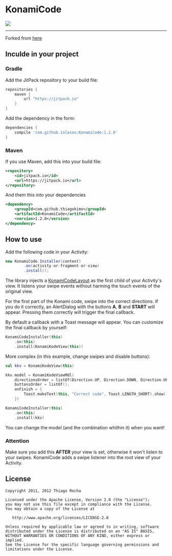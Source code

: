 # KonamiCode

[![](https://jitpack.io/v/inlacou/KonamiCode.svg)](https://jitpack.io/#inlacou/KonamiCode)

---
Forked from [here](https://github.com/thiagokimo/KonamiCode?utm_source=android-arsenal.com&utm_medium=referral&utm_campaign=2202)

## Inculde in your project
### Gradle

Add the JitPack repository to your build file:

``` groovy
repositories {
    maven {
	    url "https://jitpack.io"
	}
}
```

Add the dependency in the form:

```groovy
dependencies {
    compile 'com.github.inlacou:KonamiCode:1.2.0'
}
```

### Maven

If you use Maven, add this into your build file:

``` xml
<repository>
    <id>jitpack.io</id>
	<url>https://jitpack.io</url>
</repository>
```

And them this into your dependencies
``` xml
<dependency>
    <groupId>com.github.thiagokimo</groupId>
    <artifactId>KonamiCode</artifactId>
	<version>1.2.0</version>
</dependency>
```
## How to use

Add the following code in your Activity:

``` java
new KonamiCode.Installer(context)
        .on(activity-or-fragment-or-view)
        .install();
```

The library injects a [KonamiCodeLayout](https://github.com/thiagokimo/KonamiCode/blob/master/library/src/main/java/io/kimo/konamicode/KonamiCodeLayout.java) as the first child of your Activity's view. It listens your swipe events without harming
 the touch events of the original view.

For the first part of the Konami code, swipe into the correct directions. If you do it correctly,
an AlertDialog with the buttons **A**, **B** and **START** will appear. Pressing them correctly will
trigger the final callback.

By default a callback with a Toast message will appear. You can customize the final callback by yourself:

``` kt
KonamiCodeInstaller(this)
	.on(this)
	.install(KonamiKodeView(this))
```

More complex (in this example, change swipes and disable buttons):

``` kt
val kkv = KonamiKodeView(this)

kkv.model = KonamiKodeViewMdl(
	directionsOrder = listOf(Direction.UP, Direction.DOWN, Direction.UP, Direction.DOWN),
	buttonsOrder = listOf(),
	onFinish = {
		Toast.makeText(this, "Correct code", Toast.LENGTH_SHORT).show()
	})

KonamiCodeInstaller(this)
	.on(this)
	.install(kkv)
```

You can change the model (and the combination whithin it) when you want!

### Attention
Make sure you add this **AFTER** your view is set, otherwise it won't listen to your swipes. KonamiCode adds a swipe listener into the root view of your Activity.

## License

    Copyright 2011, 2012 Thiago Rocha

    Licensed under the Apache License, Version 2.0 (the "License");
    you may not use this file except in compliance with the License.
    You may obtain a copy of the License at

       http://www.apache.org/licenses/LICENSE-2.0

    Unless required by applicable law or agreed to in writing, software
    distributed under the License is distributed on an "AS IS" BASIS,
    WITHOUT WARRANTIES OR CONDITIONS OF ANY KIND, either express or implied.
    See the License for the specific language governing permissions and
    limitations under the License.

